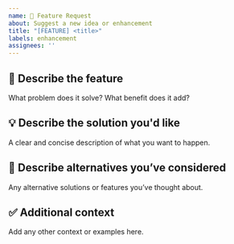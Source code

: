 ```yaml
---
name: 🚀 Feature Request
about: Suggest a new idea or enhancement
title: "[FEATURE] <title>"
labels: enhancement
assignees: ''
---
```


## 📌 Describe the feature
What problem does it solve? What benefit does it add?

## 💡 Describe the solution you'd like
A clear and concise description of what you want to happen.

## 🔁 Describe alternatives you’ve considered
Any alternative solutions or features you’ve thought about.

## ✅ Additional context
Add any other context or examples here.
